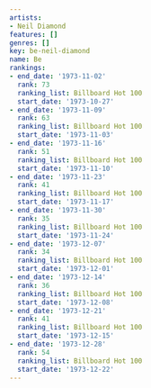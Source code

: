 ```yaml
---
artists:
- Neil Diamond
features: []
genres: []
key: be-neil-diamond
name: Be
rankings:
- end_date: '1973-11-02'
  rank: 73
  ranking_list: Billboard Hot 100
  start_date: '1973-10-27'
- end_date: '1973-11-09'
  rank: 63
  ranking_list: Billboard Hot 100
  start_date: '1973-11-03'
- end_date: '1973-11-16'
  rank: 51
  ranking_list: Billboard Hot 100
  start_date: '1973-11-10'
- end_date: '1973-11-23'
  rank: 41
  ranking_list: Billboard Hot 100
  start_date: '1973-11-17'
- end_date: '1973-11-30'
  rank: 35
  ranking_list: Billboard Hot 100
  start_date: '1973-11-24'
- end_date: '1973-12-07'
  rank: 34
  ranking_list: Billboard Hot 100
  start_date: '1973-12-01'
- end_date: '1973-12-14'
  rank: 36
  ranking_list: Billboard Hot 100
  start_date: '1973-12-08'
- end_date: '1973-12-21'
  rank: 41
  ranking_list: Billboard Hot 100
  start_date: '1973-12-15'
- end_date: '1973-12-28'
  rank: 54
  ranking_list: Billboard Hot 100
  start_date: '1973-12-22'
---
```


